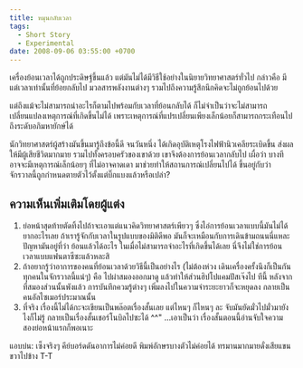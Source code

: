 ```yaml
---
title: หมุนกลับเวลา
tags:
  - Short Story
  - Experimental
date: 2008-09-06 03:55:00 +0700
---
```


เครื่องย้อนเวลาได้ถูกประดิษฐ์ขึ้นแล้ว แต่มันไม่ได้มีวิธีใช้อย่างในนิยายวิทยาศาสตร์ทั่วไป กล่าวคือ มีแต่เวลาเท่านั้นที่ย้อยกลับไป มวลสารพลังงานต่างๆ รวมไปถึงความรู้สึกนึกคิดจะไม่ถูกย้อนไปด้วย

แต่ถึงแม้จะไม่สามารถนำอะไรก็ตามไปพร้อมกับเวลาที่ย้อนกลับได้ ก็ไม่จำเป็นว่าจะไม่สามารถเปลี่ยนแปลงเหตุการณ์ที่เกิดขึ้นไม่ได้ เพราะเหตุการณ์ที่แปรเปลี่ยนเพียงเล็กน้อยก็สามารถกระเทือนไปถึงระดับอภิมหายักษ์ได้

นักวิทยาศาสตร์ผู้สร้างมันขึ้นมารู้ถึงข้อนี้ดี จนวันหนึ่ง ได้เกิดอุบัติเหตุโรงไฟฟ้านิวเคลียระเบิดขึ้น ส่งผลให้มีผู้เสียชีวิตมากมาย รวมไปทั้งครอบครัวของเขาด้วย เขาจึงต้องการย้อนเวลากลับไป เผื่อว่า บางที อาจจะมีเหตุการณ์เล็กน้อยๆ ที่ไม่อาจคาดเดา มาช่วยทำให้สถานการณ์เปลี่ยนไปได้ ขึ้นอยู่กับว่า จักรวาลนี้ถูกกำหนดตายตัวไว้ตั้งแต่บิ๊กแบงแล้วหรือเปล่า?


## ความเห็นเพิ่มเติมโดยผู้แต่ง

1. ย่อหน้าสุดท้ายตัดทิ้งไปถ้าจะเอาแต่แนวคิดวิทยาศาสตร์เพียวๆ ซึ่งไอ่การย้อนเวลาแบบนี้มันไม่ได้ยากอะไรเลย ถ้าเรารู้จักกับเวลาในรูปแบบของมิติดีพอ มันก็จะเหมือนกับการเดินข้ามถนนนี่แหละ ปัญหามันอยู่ที่ว่า ย้อนแล้วได้อะไร ในเมื่อไม่สามารถจำอะไรที่เกิดขึ้นได้เลย นี่จึงไม่ใช่การย้อนเวลาแบบแฟนตาซีซะแล้วหละสิ
2. ถ้าอยากรู้ว่าอาการของคนที่ย้อนเวลาด้วยวิธีนี้เป็นอย่างไร (ไม่ต้องห่วง เดินเครื่องครั้งนึงก็เป็นกันทุกคนในจักรวาลนี้แน่ๆ) คือ ไปผ่าสมองออกมาดู แล้วทำให้ส่วนฮิปโปแคมปัสเจ๊งไป ทีนี้ หลังจากที่สมองส่วนนั้นพังแล้ว การบันทึกควมรู้ต่างๆ เพิ่มลงไปในความจำระยะยาวก็จะหยุดลง กลายเป็นคนอัลไซเมอร์ประมาณนั้น
3. ที่จริง เรื่องนี้ไม่ได้กะจะเขียนเป็นพล๊อตเรื่องสั้นเลย แต่ไหนๆ ก็ไหนๆ ละ จับมันยัดมั่วไปมั่วมายังไงก็ไม่รู้ กลายเป็นเรื่องสั้นเชอร์โนบิลไปซะได้ ^^" ...เอาเป็นว่า เรื่องสั้นตอนนี้อ่านจับใจความสองย่อหน้าแรกก็พอเนาะ

แอบบ่น: เซ็งจริงๆ คีย์บอร์ดดันอาการไม่ค่อยดี พิมพ์อักษรบางตัวไม่ค่อยได้ ทรมานมากมายดั่งเสียแขนขวาไปข้าง T-T
